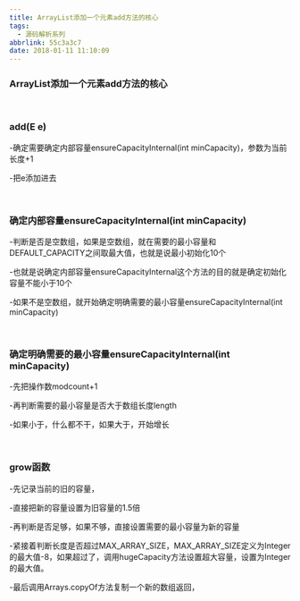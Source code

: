 ```yaml
---
title: ArrayList添加一个元素add方法的核心
tags:
  - 源码解析系列
abbrlink: 55c3a3c7
date: 2018-01-11 11:10:09
---
```


### ArrayList添加一个元素add方法的核心

<br/>

### add(E e)

-确定需要确定内部容量ensureCapacityInternal(int minCapacity)，参数为当前长度+1

-把e添加进去

<br/>

### 确定内部容量ensureCapacityInternal(int minCapacity)

-判断是否是空数组，如果是空数组，就在需要的最小容量和DEFAULT_CAPACITY之间取最大值，也就是说最小初始化10个

-也就是说确定内部容量ensureCapacityInternal这个方法的目的就是确定初始化容量不能小于10个

-如果不是空数组，就开始确定明确需要的最小容量ensureCapacityInternal(int minCapacity)

<br/>

### 确定明确需要的最小容量ensureCapacityInternal(int minCapacity)

-先把操作数modcount+1

-再判断需要的最小容量是否大于数组长度length

-如果小于，什么都不干，如果大于，开始增长

<br/>

### grow函数

-先记录当前的旧的容量，

-直接把新的容量设置为旧容量的1.5倍

-再判断是否足够，如果不够，直接设置需要的最小容量为新的容量

-紧接着判断长度是否超过MAX_ARRAY_SIZE，MAX_ARRAY_SIZE定义为Integer的最大值-8，如果超过了，调用hugeCapacity方法设置超大容量，设置为Integer的最大值。

-最后调用Arrays.copyOf方法复制一个新的数组返回，